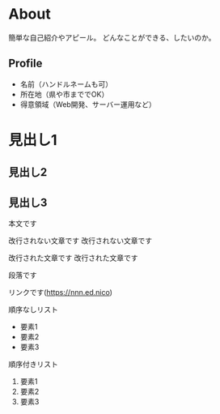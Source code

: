 
# About
簡単な自己紹介やアピール。
どんなことができる、したいのか。

## Profile
- 名前（ハンドルネームも可）
- 所在地（県や市まででOK）
- 得意領域（Web開発、サーバー運用など）

# 見出し1
## 見出し2
## 見出し3
本文です

改行されない文章です
改行されない文章です

改行された文章です 
改行された文章です  

段落です

リンクです(https://nnn.ed.nico)

順序なしリスト
- 要素1
- 要素2
- 要素3

順序付きリスト
1. 要素1
1. 要素2
1. 要素3

